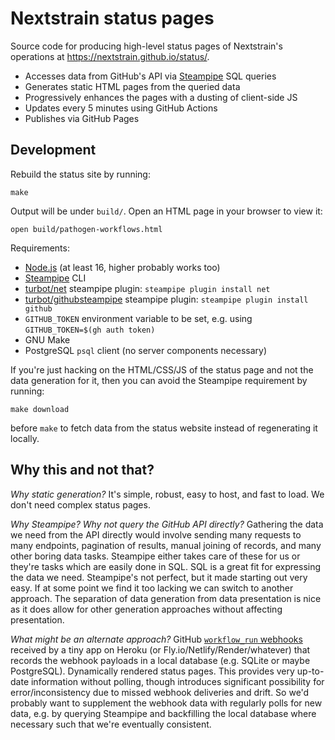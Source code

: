# Nextstrain status pages

Source code for producing high-level status pages of Nextstrain's operations at
<https://nextstrain.github.io/status/>.

- Accesses data from GitHub's API via [Steampipe](https://steampipe.io) SQL queries
- Generates static HTML pages from the queried data
- Progressively enhances the pages with a dusting of client-side JS
- Updates every 5 minutes using GitHub Actions
- Publishes via GitHub Pages


## Development

Rebuild the status site by running:

    make

Output will be under `build/`.  Open an HTML page in your browser to view it:

    open build/pathogen-workflows.html

Requirements:

- [Node.js](https://nodejs.org/en/download) (at least 16, higher probably works too)
- [Steampipe](https://steampipe.io/downloads) CLI
- [turbot/net](https://hub.steampipe.io/plugins/turbot/net) steampipe plugin: `steampipe plugin install net`
- [turbot/githubsteampipe](https://hub.steampipe.io/plugins/turbot/githubsteampipe) steampipe plugin: `steampipe plugin install github`
- `GITHUB_TOKEN` environment variable to be set, e.g. using `GITHUB_TOKEN=$(gh auth token)`
- GNU Make
- PostgreSQL `psql` client (no server components necessary)

If you're just hacking on the HTML/CSS/JS of the status page and not the data
generation for it, then you can avoid the Steampipe requirement by running:

    make download

before `make` to fetch data from the status website instead of regenerating it
locally.


## Why this and not that?

_Why static generation?_
It's simple, robust, easy to host, and fast to load.  We don't need complex
status pages.

_Why Steampipe? Why not query the GitHub API directly?_
Gathering the data we need from the API directly would involve sending many
requests to many endpoints, pagination of results, manual joining of records,
and many other boring data tasks.  Steampipe either takes care of these for us
or they're tasks which are easily done in SQL.  SQL is a great fit for
expressing the data we need.  Steampipe's not perfect, but it made starting out
very easy.  If at some point we find it too lacking we can switch to another
approach.  The separation of data generation from data presentation is nice as
it does allow for other generation approaches without affecting presentation.

_What might be an alternate approach?_
GitHub [`workflow_run` webhooks][] received by a tiny app on Heroku (or
Fly.io/Netlify/Render/whatever) that records the webhook payloads in a local
database (e.g. SQLite or maybe PostgreSQL).  Dynamically rendered status pages.
This provides very up-to-date information without polling, though introduces
significant possibility for error/inconsistency due to missed webhook
deliveries and drift.  So we'd probably want to supplement the webhook data
with regularly polls for new data, e.g. by querying Steampipe and backfilling
the local database where necessary such that we're eventually consistent.

[`workflow_run` webhooks]: https://docs.github.com/en/webhooks/webhook-events-and-payloads#workflow_run

